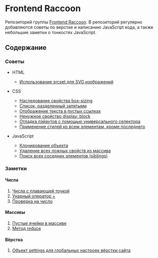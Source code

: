 # Frontend Raccoon
Репозиторий группы [Frontend Raccoon](http://vk.com/jsraccoon). В репозиторий регулярно добавляются советы по верстке и написанию JavaScript кода, а также небольшие заметки о тонкостях JavaScript.

## Содержание
### Советы
* HTML
	* [Использование srcset для SVG изображений](/advices/srcset/srcset.md)
* CSS
	* [Наследование свойства box-sizing](/advices/box_sizing/box_sizing.md)
	* [Список, разделенный запятыми](/advices/css_lists/css_lists.md)
	* [Отображение текста в пустых ссылках](/advices/empty_links/empty_links.md)
	* [Ненужное свойство display: block](/advices/floats/floats.md)
	* [Отладка лэйаутов с помощью универсального селектора](/advices/layout_debug/layout_debug.md)
	* [Применение стилей ко всем элементам, кроме последнего](/advices/not_last/not_last.md)

* JavaScript
	* [Клонирование объекта](/advices/clone/clone.md)
	* [Удаление всех ложных свойств из массива](/advices/filter_boolean/filter_boolean.md)
	* [Поиск всех соседних элементов (siblings)](/advices/siblings/siblings.md)


### Заметки
#### Числа
1. [Числа с плавающей точкой](/tests/numbers/dot.md)
2. [Унарный оператор +](/tests/numbers/plus_operator.md)
3. [Проверка на число](/tests/numbers/isNumber.md)

#### Массивы
1. [Пустые ячейки в массиве](/tests/arrays/empty.md)
2. [Метод reduce](/tests/arrays/reduce.md)

#### Вёрстка
1. [Объект settings для глобальных настроек вёрстки сайта](/articles/basic_settings.md)